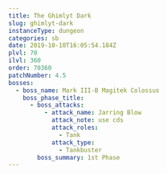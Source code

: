 ```yaml
---
title: The Ghimlyt Dark
slug: ghimlyt-dark
instanceType: dungeon
categories: sb
date: 2019-10-10T16:05:54.184Z
plvl: 70
ilvl: 360
order: 70360
patchNumber: 4.5
bosses:
  - boss_name: Mark III-B Magitek Colossus
    boss_phase_title:
      - boss_attacks:
          - attack_name: Jarring Blow
            attack_note: use cds
            attack_roles:
              - Tank
            attack_type:
              - Tankbuster
        boss_summary: 1st Phase
---
```


